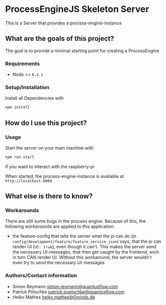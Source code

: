 # ProcessEngineJS Skeleton Server

This is a Server that provides a process-engine-instance

## What are the goals of this project?

The goal is to provide a minimal starting point for creating a ProcessEngine

### Requirements

- Node >= `6.2.1`

### Setup/Installation

Install all Dependencies with
```bash
npm install
```

## How do I use this project?

### Usage

Start the server on your main machine with
```bash
npm run start
```

if you want to interact with the raspberry-pi

When started, the process-engine-instance is avaliable at `http://localhost:8000`

## What else is there to know?

### Workarounds

There are still some bugs in the process engine. Because of this, the following workarounds are applied to this application:

- the feature-config that tells the server what the pi can do (in `config/development/feature/feature_service.json`) says, that the pi can render UI (`UI: true`), even though it can't. This makes the server send the necessary UI-messages, that then get caught by the frontend, wich in turn CAN render UI. Without this workaround, the server wouldn't even try to send the necessary UI-messages

### Authors/Contact information

- Simon Reymann <simon.reymann@quantusflow.com>
- Patrick Pötschke <patrick.poetschke@quantusflow.com>
- Heiko Mathes <heiko.mathes@5minds.de>
